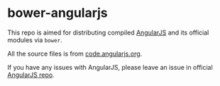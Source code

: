 # bower-angularjs

This repo is aimed for distributing compiled [AngularJS](https://github.com/angular/angular.js) and its official modules via `bower`.

All the source files is from [code.angularjs.org](https://code.angularjs.org/).

If you have any issues with AngularJS, please leave an issue in official [AngularJS repo](https://github.com/angular/angular.js).
